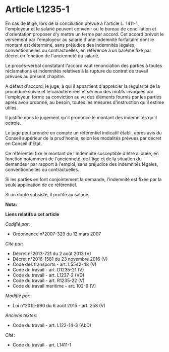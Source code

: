 # Article L1235-1

En cas de litige, lors de la conciliation prévue à l'article L. 1411-1, l'employeur et le salarié peuvent convenir ou le
bureau de conciliation et d'orientation proposer d'y mettre un terme par accord. Cet accord prévoit le versement par
l'employeur au salarié d'une indemnité forfaitaire dont le montant est déterminé, sans préjudice des indemnités légales,
conventionnelles ou contractuelles, en référence à un barème fixé par décret en fonction de l'ancienneté du salarié. 

Le procès-verbal constatant l'accord vaut renonciation des parties à toutes réclamations et indemnités relatives à la rupture
du contrat de travail prévues au présent chapitre. 

A défaut d'accord, le juge, à qui il appartient d'apprécier la régularité de la procédure suivie et le caractère réel et
sérieux des motifs invoqués par l'employeur, forme sa conviction au vu des éléments fournis par les parties après avoir
ordonné, au besoin, toutes les mesures d'instruction qu'il estime utiles. 

Il justifie dans le jugement qu'il prononce le montant des indemnités qu'il octroie. 

Le juge peut prendre en compte un référentiel indicatif établi, après avis du Conseil supérieur de la prud'homie, selon les
modalités prévues par décret en Conseil d'Etat. 

Ce référentiel fixe le montant de l'indemnité susceptible d'être allouée, en fonction notamment de l'ancienneté, de l'âge et
de la situation du demandeur par rapport à l'emploi, sans préjudice des indemnités légales, conventionnelles ou
contractuelles. 

Si les parties en font conjointement la demande, l'indemnité est fixée par la seule application de ce référentiel.

Si un doute subsiste, il profite au salarié.

**Nota:**



**Liens relatifs à cet article**

_Codifié par_:

  - Ordonnance n°2007-329 du 12 mars 2007

_Cité par_:

  - Décret n°2013-721 du 2 août 2013 (V)
  - Décret n°2016-1581 du 23 novembre 2016 (V)
  - Code des transports - art. L5542-48 (V)
  - Code du travail - art. D1235-21 (V)
  - Code du travail - art. L1237-2 (VD)
  - Code du travail - art. R1235-22 (V)
  - Code du travail maritime - art. 102-9 (V)

_Modifié par_:

  - Loi n°2015-990 du 6 août 2015 - art. 258 (V)

_Anciens textes_:

  - Code du travail - art. L122-14-3 (AbD)

_Cite_:

  - Code du travail - art. L1411-1
